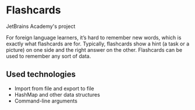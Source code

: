 # Flashcards
JetBrains Academy's project

For foreign language learners, it’s hard to remember new words,
which is exactly what flashcards are for. Typically, flashcards
show a hint (a task or a picture) on one side and the right answer
on the other. Flashcards can be used to remember any sort of data.

## Used technologies
- Import from file and export to file
- HashMap and other data structures
- Command-line arguments
